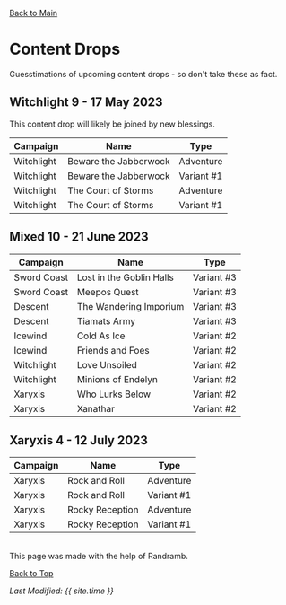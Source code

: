 [Back to Main](index.md)

# Content Drops

Guesstimations of upcoming content drops - so don't take these as fact.

## Witchlight 9 - 17 May 2023

This content drop will likely be joined by new blessings.

| Campaign | Name | Type |
|---|---|---|
| Witchlight | Beware the Jabberwock | Adventure |
| Witchlight | Beware the Jabberwock | Variant #1 |
| Witchlight | The Court of Storms | Adventure |
| Witchlight | The Court of Storms | Variant #1 |

## Mixed 10 - 21 June 2023

| Campaign | Name | Type |
|---|---|---|
| Sword  Coast | Lost in the Goblin Halls | Variant #3 |
| Sword  Coast | Meepos Quest | Variant #3 |
| Descent | The Wandering Imporium | Variant #3 |
| Descent | Tiamats Army | Variant #3 |
| Icewind | Cold As Ice | Variant #2 |
| Icewind | Friends and Foes | Variant #2 |
| Witchlight | Love Unsoiled | Variant #2 |
| Witchlight | Minions of Endelyn | Variant #2 |
| Xaryxis | Who Lurks Below | Variant #2 |
| Xaryxis | Xanathar | Variant #2 |

## Xaryxis 4 - 12 July 2023

| Campaign | Name | Type |
|---|---|---|
| Xaryxis | Rock and Roll | Adventure |
| Xaryxis | Rock and Roll | Variant #1 |
| Xaryxis | Rocky Reception | Adventure |
| Xaryxis | Rocky Reception | Variant #1 |

<br />
This page was made with the help of Randramb.

[Back to Top](#top)

*Last Modified: {{ site.time }}*